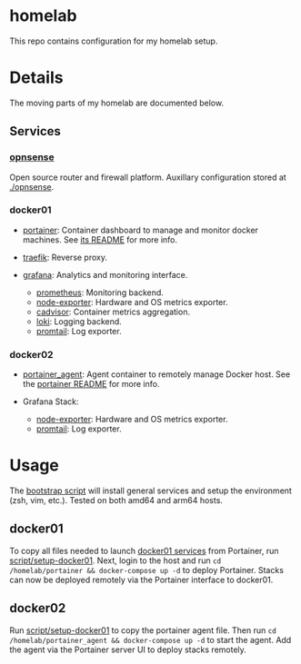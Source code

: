 # homelab

This repo contains configuration for my homelab setup.
 
# Details

The moving parts of my homelab are documented below.

## Services
### [opnsense](https://opnsense.org)

Open source router and firewall platform. Auxillary configuration stored at [./opnsense](opnsense).

### docker01

* [portainer](https://portainer.io): Container dashboard to manage and monitor docker machines. See [its README](portainer/README.md) for more info.

* [traefik](https://traefik.io): Reverse proxy.

* [grafana](https://grafana.com): Analytics and monitoring interface.
  * [prometheus](https://prometheus.io): Monitoring backend.
  * [node-exporter](https://github.com/prometheus/node_exporter): Hardware and OS metrics exporter.
  * [cadvisor](https://github.com/google/cadvisor): Container metrics aggregation.
  * [loki](https://grafana.com/oss/loki/): Logging backend.
  * [promtail](https://grafana.com/docs/loki/latest/clients/promtail/): Log exporter.

### docker02

* [portainer_agent](portainer/docker-compose.agent.yml): Agent container to remotely manage Docker host. See the [portainer README](portainer/README.md) for more info.

* Grafana Stack:
  * [node-exporter](https://github.com/prometheus/node_exporter): Hardware and OS metrics exporter.
  * [promtail](https://grafana.com/docs/loki/latest/clients/promtail/): Log exporter.

# Usage

The [bootstrap script](script/bootstrap) will install general services and setup the environment (zsh, vim, etc.). Tested on both amd64 and arm64 hosts.

## docker01

To copy all files needed to launch [docker01 services](dockerfile.docker01.yml) from Portainer, run [script/setup-docker01](script/setup-docker01).
Next, login to the host and run `cd /homelab/portainer && docker-compose up -d` to deploy Portainer.
Stacks can now be deployed remotely via the Portainer interface to docker01.

## docker02

Run [script/setup-docker01](script/setup-docker01) to copy the portainer agent file. Then run `cd /homelab/portainer_agent && docker-compose up -d` to start the agent.
Add the agent via the Portainer server UI to deploy stacks remotely.